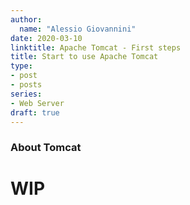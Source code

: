 ```yaml
---
author:
  name: "Alessio Giovannini"
date: 2020-03-10
linktitle: Apache Tomcat - First steps
title: Start to use Apache Tomcat
type:
- post
- posts
series:
- Web Server
draft: true
---
```


### About Tomcat

# WIP